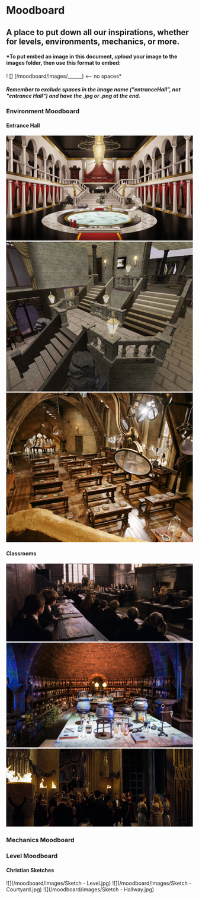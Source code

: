 # Moodboard
## A place to put down all our inspirations, whether for levels, environments, mechanics, or more.

#### *To put embed an image in this document, _upload_ your image to the images folder, then use this format to embed:
! [] (/moodboard/images/______)   <-- no spaces*
#### *Remember to exclude spaces in the image name ("entranceHall", not "entrance Hall") and have the .jpg or .png at the end.*

### Environment Moodboard


#### Entrance Hall

![](/moodboard/images/entrancehall.jpg)
![](/moodboard/images/entrancehall1.jpg)
![](/moodboard/images/Lecture_Classroom.jpg)

#### Classrooms

![](/moodboard/images/Charms_classroom.jpg)
![](/moodboard/images/potions_classroom.jpg)
![](/moodboard/images/entrancehall2.jpg)

### Mechanics Moodboard

### Level Moodboard

#### Christian Sketches

![](/moodboard/images/Sketch - Level.jpg)
![](/moodboard/images/Sketch - Courtyard.jpg)
![](/moodboard/images/Sketch - Hallway.jpg)

